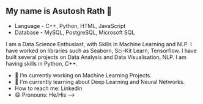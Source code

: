 
## My name is Asutosh Rath 👋


* Language - C++, Python, HTML, JavaScript
* Database - MySQL, PostgreSQL, Microsoft SQL

I am a Data Science Enthusiast, with Skills in Machine Learning and NLP. I have worked on libraries such as Seaborn, Sci-Kit Learn, Tensorflow. I have built several projects on Data Analysis and Data Visualisation, NLP. I am having skills in Python, C++. 

- 🔭 I’m currently working on Machine Learning Projects.
- 🌱 I'm currently learning about Deep Learning and Neural Networks.
-    How to reach me: Linkedin
- 😄 Pronouns: He/His
-->
